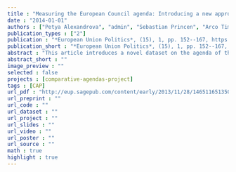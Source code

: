 ```yaml
---
title : "Measuring the European Council agenda: Introducing a new approach and dataset"
date : "2014-01-01"
authors : ["Petya Alexandrova", "admin", "Sebastian Princen", "Arco Timmermans"]
publication_types : ["2"]
publication : "*European Union Politics*, (15), 1, pp. 152--167, https://doi.org/10.1177/1465116513509124"
publication_short : "*European Union Politics*, (15), 1, pp. 152--167, https://doi.org/10.1177/1465116513509124"
abstract : "This article introduces a novel dataset on the agenda of the European Council, the most powerful political body and core informal agenda setter of the EU. Using the approach taken by the Comparative Agendas Project, we trace political issue attention over a 38-year period (1975–2012). The insights in the agenda-setting processes within the European Council shed more light on the overall agenda of the EU and its temporal dynamics. This article explains the construction of the dataset, describes its features, and gives some examples of possible applications."
abstract_short : ""
image_preview : ""
selected : false
projects : [comparative-agendas-project]
tags : [CAP]
url_pdf : "http://eup.sagepub.com/content/early/2013/11/28/1465116513509124"
url_preprint : ""
url_code : ""
url_dataset : ""
url_project : ""
url_slides : ""
url_video : ""
url_poster : ""
url_source : ""
math : true
highlight : true
---
```

